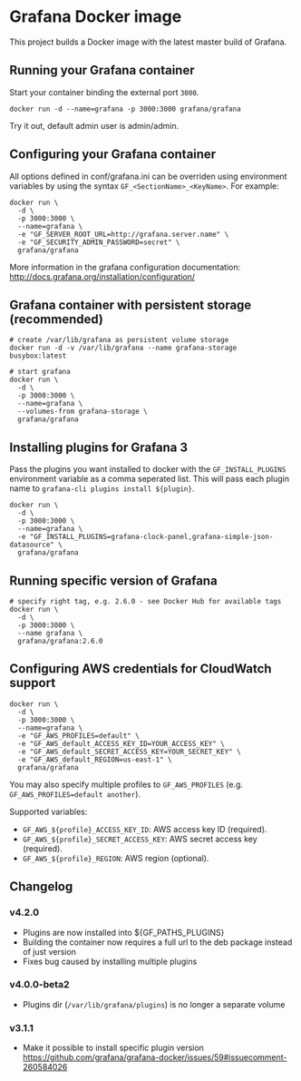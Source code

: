 # Grafana Docker image

This project builds a Docker image with the latest master build of Grafana.

## Running your Grafana container

Start your container binding the external port `3000`.

```
docker run -d --name=grafana -p 3000:3000 grafana/grafana
```

Try it out, default admin user is admin/admin.

## Configuring your Grafana container

All options defined in conf/grafana.ini can be overriden using environment
variables by using the syntax `GF_<SectionName>_<KeyName>`.
For example:

```
docker run \
  -d \
  -p 3000:3000 \
  --name=grafana \
  -e "GF_SERVER_ROOT_URL=http://grafana.server.name" \
  -e "GF_SECURITY_ADMIN_PASSWORD=secret" \
  grafana/grafana
```

More information in the grafana configuration documentation: http://docs.grafana.org/installation/configuration/

## Grafana container with persistent storage (recommended)

```
# create /var/lib/grafana as persistent volume storage
docker run -d -v /var/lib/grafana --name grafana-storage busybox:latest

# start grafana
docker run \
  -d \
  -p 3000:3000 \
  --name=grafana \
  --volumes-from grafana-storage \
  grafana/grafana
```

## Installing plugins for Grafana 3

Pass the plugins you want installed to docker with the `GF_INSTALL_PLUGINS` environment variable as a comma seperated list. This will pass each plugin name to `grafana-cli plugins install ${plugin}`.

```
docker run \
  -d \
  -p 3000:3000 \
  --name=grafana \
  -e "GF_INSTALL_PLUGINS=grafana-clock-panel,grafana-simple-json-datasource" \
  grafana/grafana
```

## Running specific version of Grafana

```
# specify right tag, e.g. 2.6.0 - see Docker Hub for available tags
docker run \
  -d \
  -p 3000:3000 \
  --name grafana \
  grafana/grafana:2.6.0
```

## Configuring AWS credentials for CloudWatch support

```
docker run \
  -d \
  -p 3000:3000 \
  --name=grafana \
  -e "GF_AWS_PROFILES=default" \
  -e "GF_AWS_default_ACCESS_KEY_ID=YOUR_ACCESS_KEY" \
  -e "GF_AWS_default_SECRET_ACCESS_KEY=YOUR_SECRET_KEY" \
  -e "GF_AWS_default_REGION=us-east-1" \
  grafana/grafana
```

You may also specify multiple profiles to `GF_AWS_PROFILES` (e.g.
`GF_AWS_PROFILES=default another`).

Supported variables:

- `GF_AWS_${profile}_ACCESS_KEY_ID`: AWS access key ID (required).
- `GF_AWS_${profile}_SECRET_ACCESS_KEY`: AWS secret access  key (required).
- `GF_AWS_${profile}_REGION`: AWS region (optional).

## Changelog

### v4.2.0
* Plugins are now installed into ${GF_PATHS_PLUGINS}
* Building the container now requires a full url to the deb package instead of just version
* Fixes bug caused by installing multiple plugins

### v4.0.0-beta2
* Plugins dir (`/var/lib/grafana/plugins`) is no longer a separate volume

### v3.1.1
* Make it possible to install specific plugin version https://github.com/grafana/grafana-docker/issues/59#issuecomment-260584026

